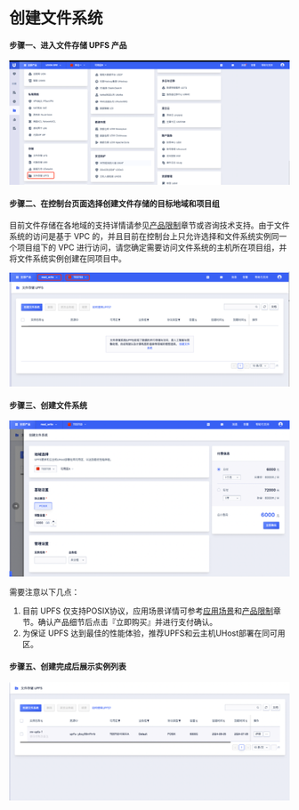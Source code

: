 

# 创建文件系统

#### 步骤一、进入文件存储 UPFS 产品

![](/images/create1.png)

#### 步骤二、在控制台页面选择创建文件存储的目标地域和项目组

目前文件存储在各地域的支持详情请参见[产品限制](/upfs/upfs_manual_instruction/limit)章节或咨询技术支持。由于文件系统的访问是基于 VPC 的，并且目前在控制台上只允许选择和文件系统实例同一个项目组下的 VPC 进行访问，请您确定需要访问文件系统的主机所在项目组，并将文件系统实例创建在同项目中。

![](/images/create2.png)


#### 步骤三、创建文件系统

![](/images/create3.png)

需要注意以下几点：

1. 目前 UPFS 仅支持POSIX协议，应用场景详情可参考[应用场景](/upfs/upfs_manual_instruction/application)和[产品限制](/upfs/upfs_manual_instruction/limit)章节。确认产品细节后点击『立即购买』并进行支付确认。
2. 为保证 UPFS 达到最佳的性能体验，推荐UPFS和云主机UHost部署在同可用区。

#### 步骤五、创建完成后展示实例列表

![](/images/create4.png)
